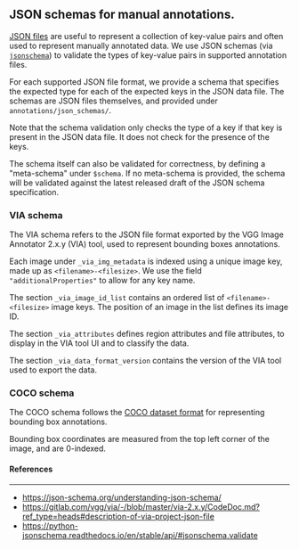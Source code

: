 ## JSON schemas for manual annotations.

[JSON files](https://www.json.org) are useful to represent a collection of key-value pairs and often used to represent manually annotated data. We use JSON schemas (via [`jsonschema`](https://github.com/python-jsonschema/jsonschema)) to validate the types of key-value pairs in supported annotation files.

For each supported JSON file format, we provide a schema that specifies the expected type for each of the expected keys in the JSON data file. The schemas are JSON files themselves, and provided under `annotations/json_schemas/`.

Note that the schema validation only checks the type of a key if that key is present in the JSON data file. It does not check for the presence of the keys.

The schema itself can also be validated for correctness, by defining a "meta-schema" under `$schema`. If no meta-schema is provided, the schema will be validated against the latest released draft of the JSON schema specification.

### VIA schema

The VIA schema refers to the JSON file format exported by the VGG Image Annotator 2.x.y (VIA) tool, used to represent bounding boxes annotations.

Each image under `_via_img_metadata` is indexed using a unique image key, made up as `<filename>-<filesize>`. We use the field `"additionalProperties"` to allow for any key name.

The section `_via_image_id_list` contains an ordered list of `<filename>-<filesize>` image keys. The position of an image in the list defines its image ID.

The section `_via_attributes` defines region attributes and file attributes, to display in the VIA tool UI and to classify the data.

The section `_via_data_format_version` contains the version of the VIA tool used to export the data.


### COCO schema
The COCO schema follows the [COCO dataset format](https://cocodataset.org/#format-data) for representing bounding box annotations.

Bounding box coordinates are measured from the top left corner of the image, and are 0-indexed.

#### References
----------
- https://json-schema.org/understanding-json-schema/
- https://gitlab.com/vgg/via/-/blob/master/via-2.x.y/CodeDoc.md?ref_type=heads#description-of-via-project-json-file
- https://python-jsonschema.readthedocs.io/en/stable/api/#jsonschema.validate
